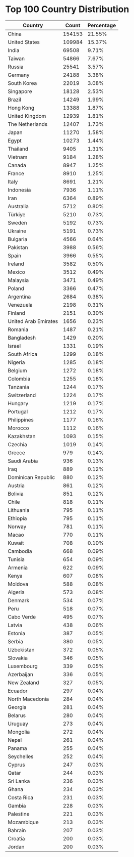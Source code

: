 # Top 100 Country Distribution
| Country | Count | Percentage |
|----|----|----|
| China | 154153 | 21.55% |
| United States | 109984 | 15.37% |
| India | 69508 | 9.71% |
| Taiwan | 54866 | 7.67% |
| Russia | 25541 | 3.57% |
| Germany | 24188 | 3.38% |
| South Korea | 22019 | 3.08% |
| Singapore | 18128 | 2.53% |
| Brazil | 14249 | 1.99% |
| Hong Kong | 13388 | 1.87% |
| United Kingdom | 12939 | 1.81% |
| The Netherlands | 12407 | 1.73% |
| Japan | 11270 | 1.58% |
| Egypt | 10273 | 1.44% |
| Thailand | 9405 | 1.31% |
| Vietnam | 9184 | 1.28% |
| Canada | 8947 | 1.25% |
| France | 8910 | 1.25% |
| Italy | 8691 | 1.21% |
| Indonesia | 7936 | 1.11% |
| Iran | 6364 | 0.89% |
| Australia | 5712 | 0.80% |
| Türkiye | 5210 | 0.73% |
| Sweden | 5192 | 0.73% |
| Ukraine | 5191 | 0.73% |
| Bulgaria | 4566 | 0.64% |
| Pakistan | 3988 | 0.56% |
| Spain | 3966 | 0.55% |
| Ireland | 3582 | 0.50% |
| Mexico | 3512 | 0.49% |
| Malaysia | 3471 | 0.49% |
| Poland | 3366 | 0.47% |
| Argentina | 2684 | 0.38% |
| Venezuela | 2198 | 0.31% |
| Finland | 2151 | 0.30% |
| United Arab Emirates | 1656 | 0.23% |
| Romania | 1487 | 0.21% |
| Bangladesh | 1429 | 0.20% |
| Israel | 1331 | 0.19% |
| South Africa | 1299 | 0.18% |
| Nigeria | 1285 | 0.18% |
| Belgium | 1272 | 0.18% |
| Colombia | 1255 | 0.18% |
| Tanzania | 1244 | 0.17% |
| Switzerland | 1224 | 0.17% |
| Hungary | 1219 | 0.17% |
| Portugal | 1212 | 0.17% |
| Philippines | 1177 | 0.16% |
| Morocco | 1112 | 0.16% |
| Kazakhstan | 1093 | 0.15% |
| Czechia | 1019 | 0.14% |
| Greece | 979 | 0.14% |
| Saudi Arabia | 936 | 0.13% |
| Iraq | 889 | 0.12% |
| Dominican Republic | 880 | 0.12% |
| Austria | 861 | 0.12% |
| Bolivia | 851 | 0.12% |
| Chile | 818 | 0.11% |
| Lithuania | 795 | 0.11% |
| Ethiopia | 795 | 0.11% |
| Norway | 781 | 0.11% |
| Macao | 770 | 0.11% |
| Kuwait | 708 | 0.10% |
| Cambodia | 668 | 0.09% |
| Tunisia | 654 | 0.09% |
| Armenia | 622 | 0.09% |
| Kenya | 607 | 0.08% |
| Moldova | 588 | 0.08% |
| Algeria | 573 | 0.08% |
| Denmark | 534 | 0.07% |
| Peru | 518 | 0.07% |
| Cabo Verde | 495 | 0.07% |
| Latvia | 438 | 0.06% |
| Estonia | 387 | 0.05% |
| Serbia | 380 | 0.05% |
| Uzbekistan | 372 | 0.05% |
| Slovakia | 346 | 0.05% |
| Luxembourg | 339 | 0.05% |
| Azerbaijan | 336 | 0.05% |
| New Zealand | 327 | 0.05% |
| Ecuador | 297 | 0.04% |
| North Macedonia | 284 | 0.04% |
| Georgia | 281 | 0.04% |
| Belarus | 280 | 0.04% |
| Uruguay | 273 | 0.04% |
| Mongolia | 272 | 0.04% |
| Nepal | 261 | 0.04% |
| Panama | 255 | 0.04% |
| Seychelles | 252 | 0.04% |
| Cyprus | 247 | 0.03% |
| Qatar | 244 | 0.03% |
| Sri Lanka | 236 | 0.03% |
| Ghana | 234 | 0.03% |
| Costa Rica | 231 | 0.03% |
| Gambia | 228 | 0.03% |
| Palestine | 221 | 0.03% |
| Mozambique | 213 | 0.03% |
| Bahrain | 207 | 0.03% |
| Croatia | 200 | 0.03% |
| Jordan | 200 | 0.03% |
